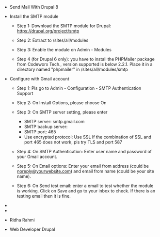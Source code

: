 
* Send Mail With Drupal 8

* Install the SMTP module
  * Step 1: Download the SMTP module for Drupal: https://drupal.org/project/smtp

  * Step 2: Extract to /sites/all/modules

  * Step 3: Enable the module on Admin - Modules

  * Step 4 (for Drupal 6 only): you have to install the PHPMailer package from Codeworx Tech., version supported is below 2.2.1. Place it in a directory named "phpmailer" in /sites/all/modules/smtp

* Configure with Gmail account
  * Step 1: Pls go to Admin - Configuration - SMTP Authentication Support

  * Step 2: On Install Options, please choose On

  * Step 3: On SMTP server setting, please enter

    * SMTP server: smtp.gmail.com
    * SMTP backup server: <blank>
    * SMTP port: 465
    * Use encrypted protocol: Use SSL
     If the combination of SSL and port 465 does not work, pls try TLS and port 587

  * Step 4: On SMTP Authentication: Enter user name and password of your Gmail account.

  * Step 5: On Email options: Enter your email from address (could be noreply@yourwebsite.com) and email from name (could be your site name).

  * Step 6: On Send test email: enter a email to test whether the module is working. Click on Save and go to your inbox to check. If there is an testing email then it is fine. 



* 
*
* Ridha Rahmi
* Web Developer Drupal

